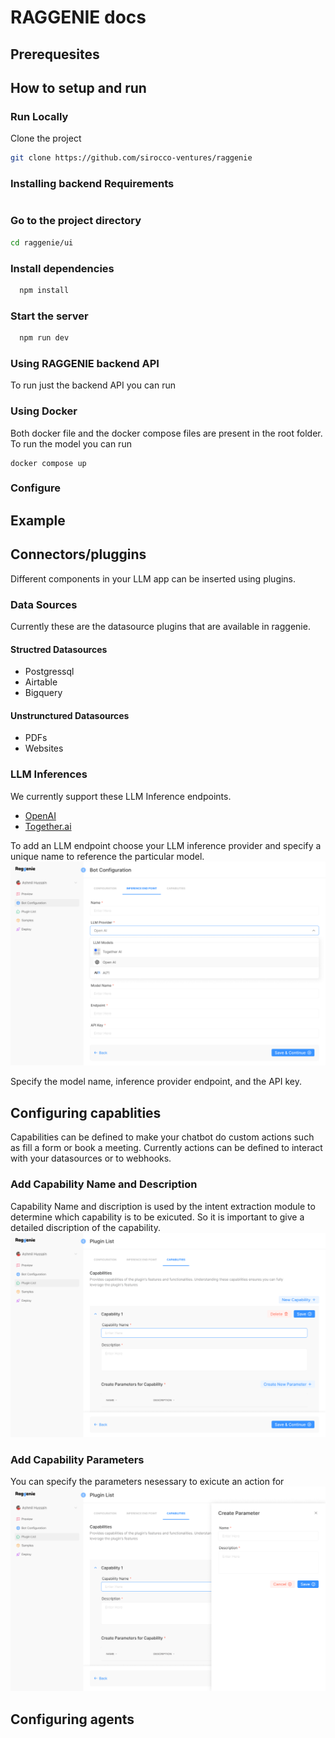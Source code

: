# RAGGENIE docs

## Prerequesites

## How to setup and run

### Run Locally

Clone the project

```bash
git clone https://github.com/sirocco-ventures/raggenie
```

### Installing backend Requirements

```bash

```

### Go to the project directory

```bash
cd raggenie/ui
```

### Install dependencies

```bash
  npm install
```

### Start the server

```bash
  npm run dev
```

### Using RAGGENIE backend API
To run just the backend API you can run
### Using Docker
Both docker file and the docker compose files are present in the root folder. To run the model you can run
```
docker compose up
```
### Configure 

## Example


## Connectors/pluggins
Different components in your LLM app can be inserted using plugins.
### Data Sources
Currently these are the datasource plugins that are available in raggenie.
#### Structred Datasources
* Postgressql
* Airtable
* Bigquery
#### Unstrunctured Datasources
* PDFs
* Websites


### LLM Inferences
We currently support these LLM Inference endpoints.
* [OpenAI](https://openai.com/index/openai-api/)
* [Together.ai](https://www.together.ai/)

To add an LLM endpoint choose your LLM inference provider and specify a unique name to reference the particular model.
![LLM inference plugin image](../../static/img/inferance_end_point.png?raw=true)

Specify the model name, inference provider endpoint, and the API key.

## Configuring capablities
Capabilities can be defined to make your chatbot do custom actions such as fill a form or book a meeting. Currently actions can be defined to interact with your datasources or to webhooks.
### Add Capability Name and Description
Capability Name and discription is used by the intent extraction module to determine which capability is to be exicuted. So it is important to give a detailed discription of the capability.
![Capability initialisation image](../../static/img/Capbilities.png?raw=true)
### Add Capability Parameters
You can specify the parameters nesessary to exicute an action for
![Capability parameters image](../../static/img/Create_parameter.png?raw=true)

## Configuring agents